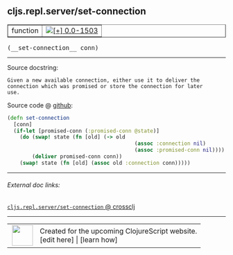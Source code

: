 ## cljs.repl.server/set-connection



 <table border="1">
<tr>
<td>function</td>
<td><a href="https://github.com/cljsinfo/cljs-api-docs/tree/0.0-1503"><img valign="middle" alt="[+] 0.0-1503" title="Added in 0.0-1503" src="https://img.shields.io/badge/+-0.0--1503-lightgrey.svg"></a> </td>
</tr>
</table>


 <samp>
(__set-connection__ conn)<br>
</samp>

---





Source docstring:

```
Given a new available connection, either use it to deliver the
connection which was promised or store the connection for later
use.
```


Source code @ [github](https://github.com/clojure/clojurescript/blob/r2024/src/clj/cljs/repl/server.clj#L32-L42):

```clj
(defn set-connection
  [conn]
  (if-let [promised-conn (:promised-conn @state)]
    (do (swap! state (fn [old] (-> old
                                         (assoc :connection nil)
                                         (assoc :promised-conn nil))))
        (deliver promised-conn conn))
    (swap! state (fn [old] (assoc old :connection conn)))))
```

<!--
Repo - tag - source tree - lines:

 <pre>
clojurescript @ r2024
└── src
    └── clj
        └── cljs
            └── repl
                └── <ins>[server.clj:32-42](https://github.com/clojure/clojurescript/blob/r2024/src/clj/cljs/repl/server.clj#L32-L42)</ins>
</pre>

-->

---



###### External doc links:

[`cljs.repl.server/set-connection` @ crossclj](http://crossclj.info/fun/cljs.repl.server/set-connection.html)<br>

---

 <table>
<tr><td>
<img valign="middle" align="right" width="48px" src="http://i.imgur.com/Hi20huC.png">
</td><td>
Created for the upcoming ClojureScript website.<br>
[edit here] | [learn how]
</td></tr></table>

[edit here]:https://github.com/cljsinfo/cljs-api-docs/blob/master/cljsdoc/cljs.repl.server/set-connection.cljsdoc
[learn how]:https://github.com/cljsinfo/cljs-api-docs/wiki/cljsdoc-files

<!--

This information was too distracting to show to readers, but I'll leave it
commented here since it is helpful to:

- pretty-print the data used to generate this document
- and show how to retrieve that data



The API data for this symbol:

```clj
{:ns "cljs.repl.server",
 :name "set-connection",
 :signature ["[conn]"],
 :history [["+" "0.0-1503"]],
 :type "function",
 :full-name-encode "cljs.repl.server/set-connection",
 :source {:code "(defn set-connection\n  [conn]\n  (if-let [promised-conn (:promised-conn @state)]\n    (do (swap! state (fn [old] (-> old\n                                         (assoc :connection nil)\n                                         (assoc :promised-conn nil))))\n        (deliver promised-conn conn))\n    (swap! state (fn [old] (assoc old :connection conn)))))",
          :title "Source code",
          :repo "clojurescript",
          :tag "r2024",
          :filename "src/clj/cljs/repl/server.clj",
          :lines [32 42]},
 :full-name "cljs.repl.server/set-connection",
 :docstring "Given a new available connection, either use it to deliver the\nconnection which was promised or store the connection for later\nuse."}

```

Retrieve the API data for this symbol:

```clj
;; from Clojure REPL
(require '[clojure.edn :as edn])
(-> (slurp "https://raw.githubusercontent.com/cljsinfo/cljs-api-docs/catalog/cljs-api.edn")
    (edn/read-string)
    (get-in [:symbols "cljs.repl.server/set-connection"]))
```

-->
